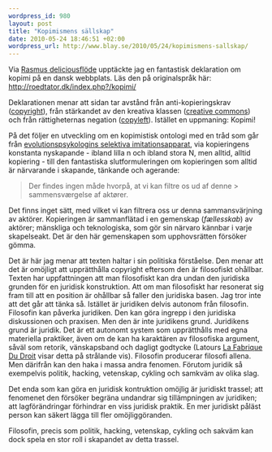 ```yaml
--- 
wordpress_id: 980 
layout: post
title: "Kopimismens sällskap" 
date: 2010-05-24 18:46:51 +02:00 
wordpress_url: http://www.blay.se/2010/05/24/kopimismens-sallskap/
---
```


Via [Rasmus deliciousflöde](http://delicious.com/copyriot) upptäckte jag en fantastisk deklaration om kopimi på en dansk webbplats. Läs den på originalspråk här: http://roedtator.dk/index.php?/kopimi/

Deklarationen menar att sidan tar avstånd från anti-kopieringskrav ([copyright](http://www.piratgruppen.org/spip.php?article818)), från stärkandet av den kreativa klassen ([creative commons](http://www.creativecommons.dk/)) och från rättigheternas negation ([copyleft](http://da.wikipedia.org/wiki/Copyleft)). Istället en uppmaning: Kopimi!

På det följer en utveckling om en kopimistisk ontologi med en tråd som går från [evolutionspsykologins selektiva imitationsapparat](http://www.susanblackmore.co.uk/Articles/cas01.html), via kopieringens konstanta nyskapande - ibland lilla n och ibland stora N, men alltid, alltid kopiering - till den fantastiska slutformuleringen om kopieringen som alltid är närvarande i skapande, tänkande och agerande:

> Der findes ingen måde hvorpå, at vi kan filtre os ud af denne > sammensværgelse af aktører.

Det finns inget sätt, med vilket vi kan filtrera oss ur denna sammansvärjning av aktörer. Kopieringen är sammanflätad i en gemenskap (*fællesskab*) av aktörer; mänskliga och teknologiska, som gör sin närvaro kännbar i varje skapelseakt. Det är den här gemenskapen som upphovsrätten försöker gömma.

Det är här jag menar att texten haltar i sin politiska förståelse. Den menar att det är omöjligt att upprätthålla copyright eftersom den är filosofiskt ohållbar. Texten har uppfattningen att man filosofiskt kan dra undan den juridiska grunden för en juridisk konstruktion. Att om man filosofiskt har resonerat sig fram till att en position är ohållbar så faller den juridiska basen. Jag tror inte att det går att tänka så. Istället är juridiken delvis autonom från filosofin. Filosofin kan påverka juridiken. Den kan göra ingrepp i den juridiska diskussionen och praxisen. Men den är inte juridikens grund. Juridikens grund är juridik. Det är ett autonomt system som upprätthålls med egna materiella praktiker, även om de kan ha karaktären av filosofiska argument, såväl som retorik, vänskapsband och dagligt godtycke (Latours [La Fabrique Du Droit](http://www.google.se/search?q=the+making+of+law) visar detta på strålande vis). Filosofin producerar filosofi allena. Men därifrån kan den haka i massa andra fenomen. Förutom juridik så exempelvis politik, hacking, vetenskap, cykling och samkväm av olika slag.

Det enda som kan göra en juridisk kontruktion omöjlig är juridiskt trassel; att fenomenet den försöker begräna undandrar sig tillämpningen av juridiken; att lagförändringar förhindrar en viss juridisk praktik. En mer juridiskt påläst person kan säkert lägga till fler omöjliggöranden.

Filosofin, precis som politik, hacking, vetenskap, cykling och sakväm kan dock spela en stor roll i skapandet av detta trassel.


